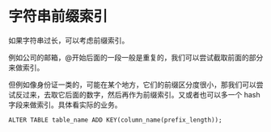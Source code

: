 # 字符串前缀索引

如果字符串过长，可以考虑前缀索引。

例如公司的邮箱，@开始后面的一段一般是重复的，我们可以尝试截取前面的部分来做索引。

但例如像身份证一类的，可能在某个地方，它们的前缀区分度很小，那我们可以尝试反过来，去取它后面的数字，然后再作为前缀索引。又或者也可以多一个 hash 字段来做索引。具体看实际的业务。

```mysql
ALTER TABLE table_name ADD KEY(column_name(prefix_length));
```